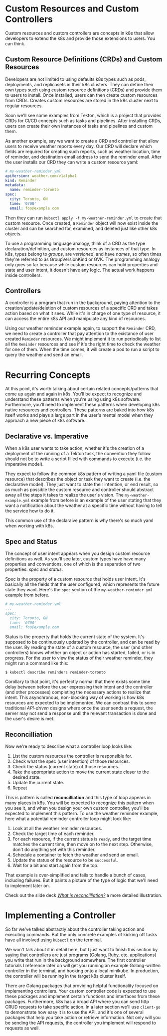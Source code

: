 # Custom Resources and Custom Controllers
Custom resources and custom controllers are concepts in k8s that allow developers to extend the k8s and provide those extensions to users. You can think.  

## Custom Resource Definitions (CRDs) and Custom Resources
Developers are not limited to using defaults k8s types such as pods, deployments, and replicasets in their k8s clusters. They can define their own types such using custom resource definitions (CRDs) and provide them to users to install. Once installed, users can then create custom resources from CRDs. Creates custom resources are stored in the k8s cluster next to regular resources.

Soon we'll see some examples from Tekton, which is a project that provides CRDs for CI/CD concepts such as tasks and pipelines. After installing CRDs, users can create their own instances of tasks and pipelines and custom them.

As another example, say we want to create a CRD and controller that allow users to receive weather reports every day. Our CRD will declare which fields are required for creating such reports, such as weather location, time of reminder, and destination email address to send the reminder email. After the user installs our CRD they can write a custom resource yaml:

```yaml
# my-weather-reminder.yml
apiVersion: weather.com/v1alpha1
kind: Reminder
metadata:
  name: reminder-toronto
spec:
  city: Toronto, ON
  time: '0700'
  email: foo@example.com
```

Then they can run `kubectl apply -f my-weather-reminder.yml` to create that custom resource. Once created, a `Reminder` object will now exist inside the cluster and can be searched for, examined, and deleted just like other k8s objects.

To use a programming language analogy, think of a CRD as the type declaration/definition, and custom resources as instances of that type. In k8s, types belong to *groups*, are *versioned*, and have *names*, so often times they're referred to as GroupVersionKind or GVK. The programming analogy only goes so far because while custom resources can hold properties and state and user intent, it doesn't have any logic. The actual work happens inside controllers. 

## Controllers
A controller is a program that run in the background, paying attention to the creation/update/deletion of custom resources of a specific CRD and takes action based on what it sees. While it's in charge of one type of resource, it can access the entire k8s API and manipulate any kind of resources.

Using our weather reminder example again, to support the `Reminder` CRD, we need to create a controller that pay attention to the existance of user created `Reminder` resources. We might implement it to run periodically to list all the `Reminder` resources and see if it's the right time to check the weather for one of them. When the time comes, it will create a pod to run a script to query the weather and send an email.

# Recurring Concepts
At this point, it's worth talking about certain related concepts/patterns that come up again and again in k8s. You'll be expect to recognize and understand these patterns when you're using using k8s software. Furthermore, you'll need to implement these patterns when developing k8s native resources and controllers. These patterns are baked into how k8s itself works and plays a large part in the user's mental model when they approach a new piece of k8s software. 

## Declarative vs. Imperative
When a k8s user wants to take action, whether it's the creation of a deployment of the running of a Tekton task, the convention they follow should not be to write a script filled with commands to execute (i.e. the imperative model).

They expect to follow the common k8s pattern of writing a yaml file (custom resource) that describes the object or task they want to create (i.e. the declarative model). They just want to state their intention, or end result, so as much as possible the custom resource and controller should abstract away all the steps it takes to realize the user's vision. The `my-weather-example.yml` example from before is an example of the user stating that they want a notification about the weather at a specific time without having to tell the service how to do it.

This common use of the declaraive pattern is why there's so much yaml when working with k8s.

## Spec and Status
The concept of user intent appears when you design custom resource definitions as well. As you'll see later, custom types have have many properties and conventions, one of which is the separation of two properties: *spec* and *status*.

Spec is the property of a custom resource that holds user intent. It's basically all the fields that the user configured, which represents the future state they want. Here's the `spec` section of the `my-weather-reminder.yml` example from before.

```yaml
# my-weather-reminder.yml
...
spec:
  city: Toronto, ON
  time: '0700'
  email: foo@example.com
```

Status is the property that holds the current state of the system. It's supposed to be continuously updated by the controller, and can be read by the user. By reading the state of a custom resource, the user (and other controllers) knows whether an object or action has started, failed, or is in progress. For the user to view the status of their weather reminder, they might run a command like this:

```
$ kubectl describe reminders reminder-toronto
```

Corollary to that point, it's perfectly normal that there exists some time delay between before the user expressing their intent and the controller (and other processes) completing the necessary actions to realize that intent. This asynchronous, non-blocking way of working is how k8s resources are expected to be implemented. We can contrast this to some traditional *API-driven* designs where once the user sends a request, the server may not send a response until the relevant transaction is done and the user's desire is met.

## Reconcilliation
Now we're ready to describe what a controller loop looks like:
1. List the custom resources the controller is responsible for.
2. Check what the spec (user intention) of those resources.
3. Check the status (current state) of those resources.
4. Take the appropriate action to move the current state closer to the desired state.
5. Update the current state.
6. Repeat

This is pattern is called **reconcilliation** and this type of loop appears in many places in k8s. You will be expected to recognize this pattern when you see it, and when you design your own custom controller, you'll be expected to implement this pattern. To use the weather reminder example, here what a potential reminder controller loop might look like:

1. Look at all the weather reminder resources.
2. Check the target time of each reminder.
3. For each resource, if the current status is `ready`, and the target time matches the current time, then move on to the next step. Otherwise, don't do anything yet with this reminder.
4. Schedule a container to fetch the weather and send an email.
5. Update the status of the resource to be `successful`.
6. Wait for a bit and start again from the top.

That example is over-simplified and fails to handle a bunch of cases, including failures. But it paints a picture of the type of logic that we'll need to implement later on.

Check out the slide deck [*What is reconcilliation?*](https://speakerdeck.com/thockin/kubernetes-what-is-reconciliation) a more detailed illustration.

# Implementing a Controller
So far we've talked abstractly about the controller taking action and executing commands. But the only concrete examples of kicking off tasks have all involved using `kubectl` on the terminal.

We won't talk about it in detail here, but I just want to finish this section by saying that controllers are just programs (Golang, Ruby, etc. applications) you write that run in the background somewhere. The first controller tutorials I reference later on will get you running an example Golang-written controller in the terminal, and hooking onto a local minikube. In production, the controller will be running in the target k8s cluster itself.

There are Golang packages that providing helpful functionality focused on implementing controllers. Your custom controller code is expected to use these packages and implement certain functions and interfaces from these packages. Furthermore, k8s has a broad API where you can send http CRUD requests to take specific action. In a later section we'll use `client-go` to demonstrate how easy it is to use the API, and it's one of several packages that help you take action or retrieve information. Not only will you be sending the API requests, the controller you implement will respond to requests as well.
